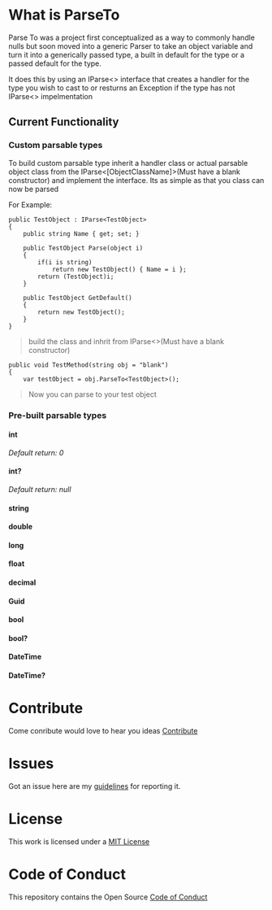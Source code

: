 # What is ParseTo

Parse To was a project first conceptualized as a way to commonly handle nulls but soon moved into a generic Parser to take an object variable and turn it into a generically passed type, a built in default for the type or a passed default for the type. 

It does this by using an IParse<> interface that creates a handler for the type you wish to cast to or resturns an Exception if the type has not IParse<> impelmentation

## Current Functionality

### Custom parsable types

To build custom parsable type inherit a handler class or actual parsable object class from the IParse<[ObjectClassName]>(Must have a blank constructor) and implement the interface. Its as simple as that you class can now be parsed

For Example:

    public TestObject : IParse<TestObject>
    {
        public string Name { get; set; }
        
        public TestObject Parse(object i)
        {
            if(i is string)
                return new TestObject() { Name = i };
            return (TestObject)i;
        }

        public TestObject GetDefault()
        {
            return new TestObject();
        }
    }    
> build the class and inhrit from IParse<>(Must have a blank constructor)

    public void TestMethod(string obj = "blank")
    {
        var testObject = obj.ParseTo<TestObject>();
        
> Now you can parse to your test object

### Pre-built parsable types
#### int
*Default return: 0*
#### int?
*Default return: null*
#### string
#### double
#### long
#### float
#### decimal
#### Guid
#### bool
#### bool?
#### DateTime
#### DateTime?
  
# Contribute

Come conribute would love to hear you ideas [Contribute](https://github.com/SamB1990/ParseTo/blob/master/CONTRIBUTING.md)

# Issues

Got an issue here are my [guidelines](https://github.com/SamB1990/ParseTo/blob/master/CONTRIBUTING.md#issues) for reporting it.

# License

This work is licensed under a [MIT License](https://github.com/SamB1990/ParseTo/blob/master/LICENSE)

# Code of Conduct

This repository contains the Open Source [Code of Conduct](https://github.com/SamB1990/ParseTo/blob/master/CODE_OF_CONDUCT.md)

